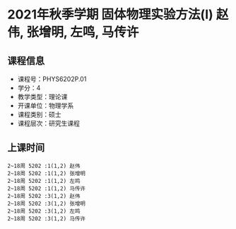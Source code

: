 # 2021年秋季学期 固体物理实验方法(I) 赵伟, 张增明, 左鸣, 马传许






## 课程信息

- 课程号：PHYS6202P.01
- 学分：4
- 教学类型：理论课
- 开课单位：物理学系
- 课程类别：硕士
- 课程层次：研究生课程

## 上课时间

```
2~18周 5202 :1(1,2) 赵伟
2~18周 5202 :1(1,2) 张增明
2~18周 5202 :1(1,2) 左鸣
2~18周 5202 :1(1,2) 马传许
2~18周 5202 :3(1,2) 赵伟
2~18周 5202 :3(1,2) 张增明
2~18周 5202 :3(1,2) 左鸣
2~18周 5202 :3(1,2) 马传许
```

